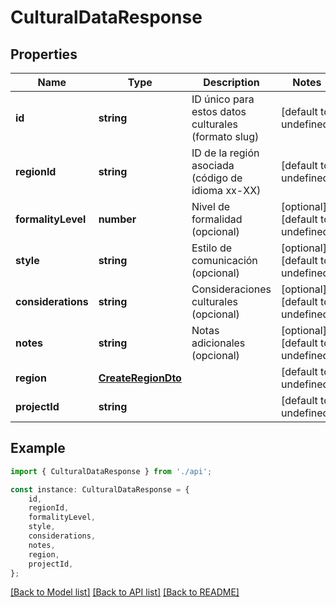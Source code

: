 # CulturalDataResponse


## Properties

Name | Type | Description | Notes
------------ | ------------- | ------------- | -------------
**id** | **string** | ID único para estos datos culturales (formato slug) | [default to undefined]
**regionId** | **string** | ID de la región asociada (código de idioma xx-XX) | [default to undefined]
**formalityLevel** | **number** | Nivel de formalidad (opcional) | [optional] [default to undefined]
**style** | **string** | Estilo de comunicación (opcional) | [optional] [default to undefined]
**considerations** | **string** | Consideraciones culturales (opcional) | [optional] [default to undefined]
**notes** | **string** | Notas adicionales (opcional) | [optional] [default to undefined]
**region** | [**CreateRegionDto**](CreateRegionDto.md) |  | [default to undefined]
**projectId** | **string** |  | [default to undefined]

## Example

```typescript
import { CulturalDataResponse } from './api';

const instance: CulturalDataResponse = {
    id,
    regionId,
    formalityLevel,
    style,
    considerations,
    notes,
    region,
    projectId,
};
```

[[Back to Model list]](../README.md#documentation-for-models) [[Back to API list]](../README.md#documentation-for-api-endpoints) [[Back to README]](../README.md)
